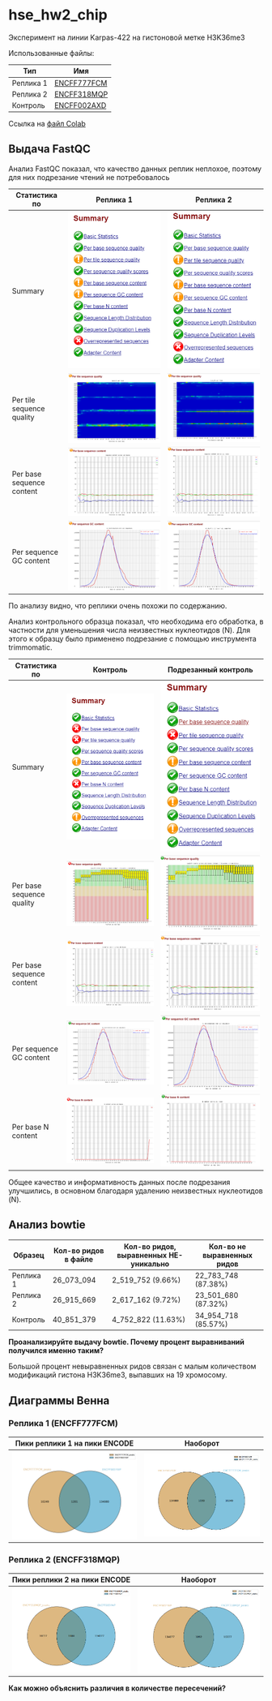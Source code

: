 # hse_hw2_chip
Эксперимент на линии Karpas-422 на гистоновой метке H3K36me3

Использованные файлы:

Тип | Имя 
--- | ---
Реплика 1 | [ENCFF777FCM](https://www.encodeproject.org/files/ENCFF777FCM/)
Реплика 2 | [ENCFF318MQP](https://www.encodeproject.org/files/ENCFF318MQP/)
Контроль | [ENCFF002AXD](https://www.encodeproject.org/files/ENCFF002AXD/)

Ссылка на [файл Colab](https://colab.research.google.com/drive/1iMvGlNXd8cNPbGK04YRkG4wDdtwzLplf?usp=sharing)

## Выдача FastQC
Анализ FastQC показал, что качество данных реплик неплохое, поэтому для них подрезание чтений не потребовалось

Статистика по | Реплика 1 | Реплика 2
--- | --- | ---
Summary | ![](fastqc_img/ex1_0.png) | ![](fastqc_img/ex2_0.png) 
Per tile sequence quality | ![](fastqc_img/ex1_1.png) | ![](fastqc_img/ex2_1.png) 
Per base sequence content | ![](fastqc_img/ex1_2.png) | ![](fastqc_img/ex2_2.png) 
Per sequence GC content | ![](fastqc_img/ex1_3.png) | ![](fastqc_img/ex2_3.png) 

По анализу видно, что реплики очень похожи по содержанию.

Анализ контрольного образца показал, что необходима его обработка, в частности для уменьшения числа неизвестных нуклеотидов (N). 
Для этого к образцу было применено подрезание с помощью инструмента trimmomatic.


Cтатистика по | Контроль | Подрезанный контроль 
--- | --- | ---
Summary | ![](fastqc_img/con_0.png) | ![](fastqc_img/con_trim_0.png) 
Per base sequence quality | ![](fastqc_img/con_1.png) | ![](fastqc_img/con_trim_1.png) 
Per base sequence content | ![](fastqc_img/con_2.png) | ![](fastqc_img/con_trim_2.png) 
Per sequence GC content | ![](fastqc_img/con_3.png) | ![](fastqc_img/con_trim_3.png) 
Per base N content | ![](fastqc_img/con_4.png) | ![](fastqc_img/con_trim_4.png) 

Общее качество и информативность данных после подрезания улучшились, в основном благодаря удалению неизвестных нуклеотидов (N).

## Анализ bowtie

Образец | Кол-во ридов в файле | Кол-во ридов, выравненных НЕ-уникально | Кол-во не выравненных ридов
--- | --- | --- | ---
Реплика 1 | 26_073_094 | 2_519_752 (9.66%) | 22_783_748 (87.38%)
Реплика 2 | 26_915_669 | 2_617_162 (9.72%) | 23_501_680 (87.32%)
Контроль | 40_851_379 | 4_752_822 (11.63%) | 34_954_718 (85.57%)

**Проанализируйте выдачу bowtie. Почему процент выравниваний получился именно таким?**

Большой процент невыравненных ридов связан с малым количеством модификаций гистона H3K36me3, выпавших на 19 хромосому.

## Диаграммы Венна

### Реплика 1 (ENCFF777FCM)

Пики реплики 1 на пики ENCODE | Наоборот
--- | ---
![](venn_img/venn1.png) | ![](venn_img/venn2.png)

### Реплика 2 (ENCFF318MQP)

Пики реплики 2 на пики ENCODE | Наоборот
--- | ---
![](venn_img/venn3.png) | ![](venn_img/venn4.png)

**Как можно объяснить различия в количестве пересечений?**





